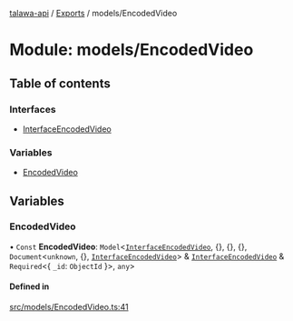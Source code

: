 [talawa-api](../README.md) / [Exports](../modules.md) / models/EncodedVideo

# Module: models/EncodedVideo

## Table of contents

### Interfaces

- [InterfaceEncodedVideo](../interfaces/models_EncodedVideo.InterfaceEncodedVideo.md)

### Variables

- [EncodedVideo](models_EncodedVideo.md#encodedvideo)

## Variables

### EncodedVideo

• `Const` **EncodedVideo**: `Model`\<[`InterfaceEncodedVideo`](../interfaces/models_EncodedVideo.InterfaceEncodedVideo.md), \{\}, \{\}, \{\}, `Document`\<`unknown`, \{\}, [`InterfaceEncodedVideo`](../interfaces/models_EncodedVideo.InterfaceEncodedVideo.md)\> & [`InterfaceEncodedVideo`](../interfaces/models_EncodedVideo.InterfaceEncodedVideo.md) & `Required`\<\{ `_id`: `ObjectId`  \}\>, `any`\>

#### Defined in

[src/models/EncodedVideo.ts:41](https://github.com/PalisadoesFoundation/talawa-api/blob/e919df4/src/models/EncodedVideo.ts#L41)
